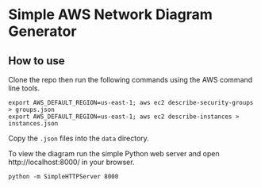 # Simple AWS Network Diagram Generator

## How to use

Clone the repo then run the following commands using the AWS command line
tools.

```
export AWS_DEFAULT_REGION=us-east-1; aws ec2 describe-security-groups > groups.json
export AWS_DEFAULT_REGION=us-east-1; aws ec2 describe-instances > instances.json
```

Copy the `.json` files into the `data` directory.

To view the diagram run the simple Python web server and open http://localhost:8000/
in your browser.

```
python -m SimpleHTTPServer 8000
```
